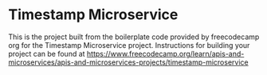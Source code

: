 # Timestamp Microservice

This is the project built from the boilerplate code provided by freecodecamp org for the Timestamp Microservice project. Instructions for building your project can be found at https://www.freecodecamp.org/learn/apis-and-microservices/apis-and-microservices-projects/timestamp-microservice
